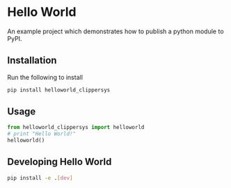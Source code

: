 # Hello World

An example project which demonstrates how to publish a python module to PyPI.

## Installation

Run the following to install

```python
pip install helloworld_clippersys
```

## Usage

```python
from helloworld_clippersys import helloworld
# print "Hello World!"
helloworld()
```
## Developing Hello World

```bash
pip install -e .[dev]
```
